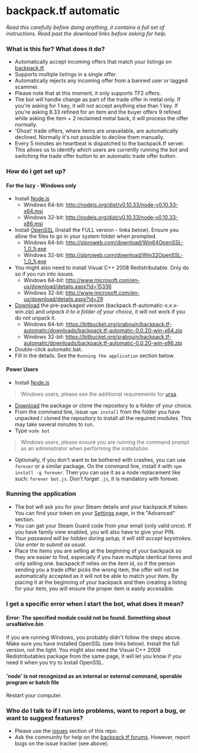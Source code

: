 # backpack.tf automatic #

*Read this carefully before doing anything, it contains a full set of instructions. Read past the download links before asking for help.*

### What is this for? What does it do? ###

* Automatically accept incoming offers that match your listings on [backpack.tf](http://backpack.tf).
* Supports multiple listings in a single offer.
* Automatically rejects any incoming offer from a banned user or tagged scammer.
* Please note that at this moment, it only supports TF2 offers.
* The bot will handle change as part of the trade offer in metal only. If you're asking for 1 key, it will not accept anything else than 1 key. If you're asking 8.33 refined for an item and the buyer offers 9 refined while asking the item + 2 reclaimed metal back, it will process the offer normally.
* 'Ghost' trade offers, where items are unavailable, are automatically declined. Normally it's not possible to decline them manually.
* Every 5 minutes an heartbeat is dispatched to the backpack.tf server. This allows us to identify which users are currently running the bot and switching the trade offer button to an automatic trade offer button.

### How do I get set up? ###

#### For the lazy - Windows only ####
* Install [Node.js](http://nodejs.org)
    * Windows 64-bit: http://nodejs.org/dist/v0.10.33/node-v0.10.33-x64.msi
    * Windows 32-bit: http://nodejs.org/dist/v0.10.33/node-v0.10.33-x86.msi
* Install [OpenSSL](http://slproweb.com/products/Win32OpenSSL.html) (Install the FULL version - links below). Ensure you allow the files to go in your system folder when prompted.
    * Windows 64-bit: http://slproweb.com/download/Win64OpenSSL-1_0_1j.exe
    * Windows 32-bit: http://slproweb.com/download/Win32OpenSSL-1_0_1j.exe
* You might also need to install Visual C++ 2008 Redistributable. Only do so if you run into issues.
    * Windows 64-bit: http://www.microsoft.com/en-us/download/details.aspx?id=15336
    * Windows 32-bit: http://www.microsoft.com/en-us/download/details.aspx?id=29
* [Download](https://bitbucket.org/srabouin/backpack.tf-automatic/downloads) the pre-packaged version (backpack.tf-automatic-x.x.x-win.zip) and *unpack it to a folder of your choice*, it will not work if you do not unpack it.
    * Windows 64-bit: https://bitbucket.org/srabouin/backpack.tf-automatic/downloads/backpack.tf-automatic-0.0.20-win-x64.zip
    * Windows 32-bit: https://bitbucket.org/srabouin/backpack.tf-automatic/downloads/backpack.tf-automatic-0.0.20-win-x86.zip
* Double-click automatic.bat.
* Fill in the details. See the `Running the application` section below.

#### Power Users ####
* Install [Node.js](http://nodejs.org)
> Windows users, please see the additional requirements for [ursa](https://github.com/Medium/ursa#testing).
* [Download](https://bitbucket.org/srabouin/backpack.tf-automatic/downloads) the package or clone the repository to a folder of your choice.
* From the command line, issue `npm install` from the folder you have unpacked / cloned the repository to install all the required modules. This may take several minutes to run.
* Type `node bot`
> Windows users, please ensure you are running the command prompt as an administrator when performing the installation.
* Optionally, if you don't want to be bothered with crashes, you can use `forever` or a similar package. On the command line, install it with `npm install -g forever`. Then you can use it as a node replacement like such: `forever bot.js`. Don't forget `.js`, it is mandatory with forever.

### Running the application ###

* The bot will ask you for your Steam details and your backpack.tf token. You can find your token on your [Settings](http://backpack.tf/settings) page, in the "Advanced" section.
* You can get your Steam Guard code from your email (only valid once). If you have family view enabled, you will also have to give your PIN.
* *Your password will be hidden during setup, it will still accept keystrokes. Use enter to submit as usual.*
* Place the items you are selling at the beginning of your backpack so they are easier to find, especially if you have multiple identical items and only selling one. backpack.tf relies on the item id, so if the person sending you a trade offer picks the wrong item, the offer will not be automatically accepted as it will not be able to match your item. By placing it at the beginning of your backpack and then creating a listing for your item, you will ensure the proper item is easily accessible.

### I get a specific error when I start the bot, what does it mean? ###
#### Error: The specified module could not be found. Something about ursaNative.bin ####
If you are running Windows, you probably didn't follow the steps above. Make sure you have installed OpenSSL (see links below). Install the full version, not the light. You might also need the Visual C++ 2008 Redistributables package from the same page, it will let you know if you need it when you try to install OpenSSL.

#### 'node' is not recognized as an internal or external command, operable program or batch file ####
Restart your computer.

### Who do I talk to if I run into problems, want to report a bug, or want to suggest features? ###

* Please use the [issues](https://bitbucket.org/srabouin/backpack.tf-automatic/issues?status=new&status=open) section of this repo.
* Ask the community for help on the [backpack.tf forums](http://forums.backpack.tf/index.php?/topic/20204-backpacktf-automatic-help-thread/). However, report bugs on the issue tracker (see above).

